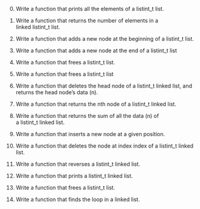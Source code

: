 0. Write a function that prints all the elements of a listint_t list.

1.  Write a function that returns the number of elements in a linked listint_t list.

2.  Write a function that adds a new node at the beginning of a listint_t list.

3. Write a function that adds a new node at the end of a listint_t list

4.  Write a function that frees a listint_t list.

5.  Write a function that frees a listint_t list

6. Write a function that deletes the head node of a listint_t linked list, and returns the head node’s data (n).

7.  Write a function that returns the nth node of a listint_t linked list.
8.  Write a function that returns the sum of all the data (n) of a listint_t linked list.

9.  Write a function that inserts a new node at a given position.

10.  Write a function that deletes the node at index index of a listint_t linked list.

11.  Write a function that reverses a listint_t linked list.

12.  Write a function that prints a listint_t linked list.

13. Write a function that frees a listint_t list.

14. Write a function that finds the loop in a linked list.

